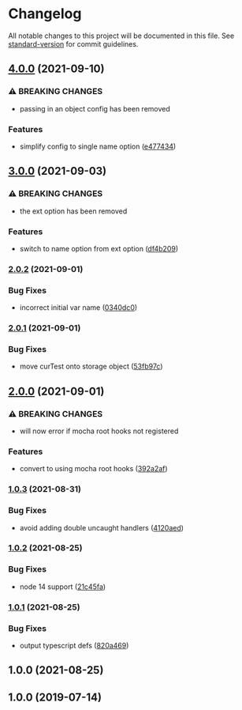 # Changelog

All notable changes to this project will be documented in this file. See [standard-version](https://github.com/conventional-changelog/standard-version) for commit guidelines.

## [4.0.0](https://github.com/dylanpiercey/mocha-snap/compare/v3.0.0...v4.0.0) (2021-09-10)


### ⚠ BREAKING CHANGES

* passing in an object config has been removed

### Features

* simplify config to single name option ([e477434](https://github.com/dylanpiercey/mocha-snap/commit/e477434b6cc5513333ad1b46d0afe00a1376e5da))

## [3.0.0](https://github.com/dylanpiercey/mocha-snap/compare/v2.0.2...v3.0.0) (2021-09-03)


### ⚠ BREAKING CHANGES

* the ext option has been removed

### Features

* switch to name option from ext option ([df4b209](https://github.com/dylanpiercey/mocha-snap/commit/df4b209b5355394613af23cc1867586479c227ad))

### [2.0.2](https://github.com/dylanpiercey/mocha-snap/compare/v2.0.1...v2.0.2) (2021-09-01)


### Bug Fixes

* incorrect initial var name ([0340dc0](https://github.com/dylanpiercey/mocha-snap/commit/0340dc06dc38e192323b9224a408fbb7808ee86a))

### [2.0.1](https://github.com/dylanpiercey/mocha-snap/compare/v2.0.0...v2.0.1) (2021-09-01)


### Bug Fixes

* move curTest onto storage object ([53fb97c](https://github.com/dylanpiercey/mocha-snap/commit/53fb97c0044861af70e1e92478bcbac5efa92803))

## [2.0.0](https://github.com/dylanpiercey/mocha-snap/compare/v1.0.3...v2.0.0) (2021-09-01)


### ⚠ BREAKING CHANGES

* will now error if mocha root hooks not registered

### Features

* convert to using mocha root hooks ([392a2af](https://github.com/dylanpiercey/mocha-snap/commit/392a2aff6f2cd1086cedd5fddc26cfaeae9b4590))

### [1.0.3](https://github.com/dylanpiercey/mocha-snap/compare/v1.0.2...v1.0.3) (2021-08-31)


### Bug Fixes

* avoid adding double uncaught handlers ([4120aed](https://github.com/dylanpiercey/mocha-snap/commit/4120aedb53e1f615b3eaa2797a2556859cc44f3e))

### [1.0.2](https://github.com/dylanpiercey/mocha-snap/compare/v1.0.1...v1.0.2) (2021-08-25)


### Bug Fixes

* node 14 support ([21c45fa](https://github.com/dylanpiercey/mocha-snap/commit/21c45fa8d4b07253c12dc1121e092debdb56e719))

### [1.0.1](https://github.com/dylanpiercey/mocha-snap/compare/v1.0.0...v1.0.1) (2021-08-25)


### Bug Fixes

* output typescript defs ([820a469](https://github.com/dylanpiercey/mocha-snap/commit/820a4698093819acdaa3c223ded691369fd0157e))

## 1.0.0 (2021-08-25)

## 1.0.0 (2019-07-14)
